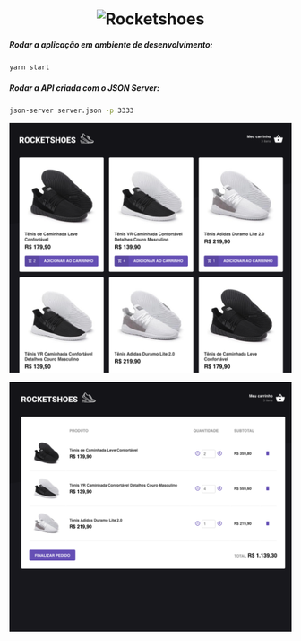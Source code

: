 <h1 align="center">
  <img alt="Rocketshoes" title="Rocketshoes" src="https://camo.githubusercontent.com/e42868e1d9b1290402ecdcd17b831a281a28f2a7/68747470733a2f2f7265732e636c6f7564696e6172792e636f6d2f6c756b656d6f72616c65732f696d6167652f75706c6f61642f76313536323639363030302f726561646d655f6c6f676f732f72656163742d726f636b657473686f65735f6a79316c7a652e706e67" width="300px" />
</h1>

##### Rodar a aplicação em ambiente de desenvolvimento:
```sh
yarn start
```
##### Rodar a API criada com o JSON Server:
```sh
json-server server.json -p 3333
```



![home](/src/assets/prints/home.png)




![cart](/src/assets/prints/cart.png)
